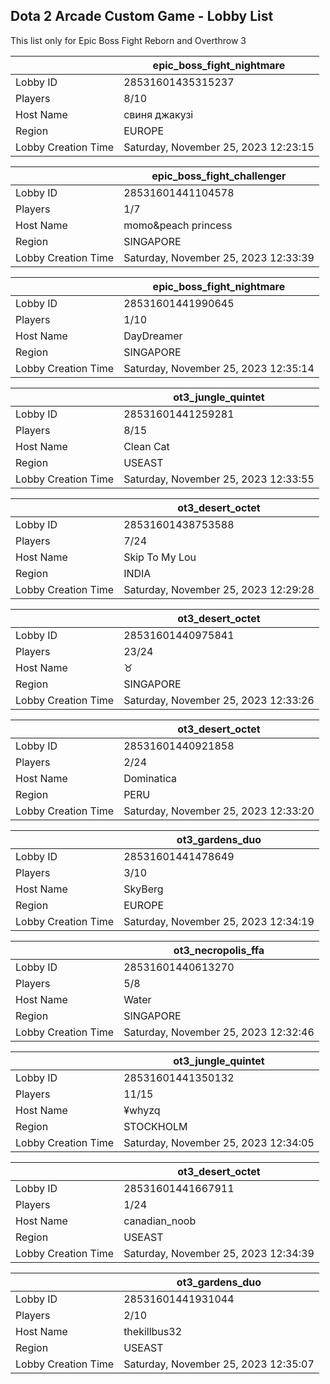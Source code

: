 ## Dota 2 Arcade Custom Game - Lobby List

This list only for Epic Boss Fight Reborn and Overthrow 3

|  | epic_boss_fight_nightmare |
| ------ | ------ |
| Lobby ID | 28531601435315237 |
| Players | 8/10 |
| Host Name | свиня джакузі |
| Region | EUROPE |
| Lobby Creation Time | Saturday, November 25, 2023 12:23:15 |


|  | epic_boss_fight_challenger |
| ------ | ------ |
| Lobby ID | 28531601441104578 |
| Players | 1/7 |
| Host Name | momo&peach princess |
| Region | SINGAPORE |
| Lobby Creation Time | Saturday, November 25, 2023 12:33:39 |


|  | epic_boss_fight_nightmare |
| ------ | ------ |
| Lobby ID | 28531601441990645 |
| Players | 1/10 |
| Host Name | DayDreamer |
| Region | SINGAPORE |
| Lobby Creation Time | Saturday, November 25, 2023 12:35:14 |


|  | ot3_jungle_quintet |
| ------ | ------ |
| Lobby ID | 28531601441259281 |
| Players | 8/15 |
| Host Name | Clean Cat |
| Region | USEAST |
| Lobby Creation Time | Saturday, November 25, 2023 12:33:55 |


|  | ot3_desert_octet |
| ------ | ------ |
| Lobby ID | 28531601438753588 |
| Players | 7/24 |
| Host Name | Skip To My Lou |
| Region | INDIA |
| Lobby Creation Time | Saturday, November 25, 2023 12:29:28 |


|  | ot3_desert_octet |
| ------ | ------ |
| Lobby ID | 28531601440975841 |
| Players | 23/24 |
| Host Name | ♉ |
| Region | SINGAPORE |
| Lobby Creation Time | Saturday, November 25, 2023 12:33:26 |


|  | ot3_desert_octet |
| ------ | ------ |
| Lobby ID | 28531601440921858 |
| Players | 2/24 |
| Host Name | Dominatica |
| Region | PERU |
| Lobby Creation Time | Saturday, November 25, 2023 12:33:20 |


|  | ot3_gardens_duo |
| ------ | ------ |
| Lobby ID | 28531601441478649 |
| Players | 3/10 |
| Host Name | SkyBerg |
| Region | EUROPE |
| Lobby Creation Time | Saturday, November 25, 2023 12:34:19 |


|  | ot3_necropolis_ffa |
| ------ | ------ |
| Lobby ID | 28531601440613270 |
| Players | 5/8 |
| Host Name | Water |
| Region | SINGAPORE |
| Lobby Creation Time | Saturday, November 25, 2023 12:32:46 |


|  | ot3_jungle_quintet |
| ------ | ------ |
| Lobby ID | 28531601441350132 |
| Players | 11/15 |
| Host Name | ¥whyzq |
| Region | STOCKHOLM |
| Lobby Creation Time | Saturday, November 25, 2023 12:34:05 |


|  | ot3_desert_octet |
| ------ | ------ |
| Lobby ID | 28531601441667911 |
| Players | 1/24 |
| Host Name | canadian_noob |
| Region | USEAST |
| Lobby Creation Time | Saturday, November 25, 2023 12:34:39 |


|  | ot3_gardens_duo |
| ------ | ------ |
| Lobby ID | 28531601441931044 |
| Players | 2/10 |
| Host Name | thekillbus32 |
| Region | USEAST |
| Lobby Creation Time | Saturday, November 25, 2023 12:35:07 |



